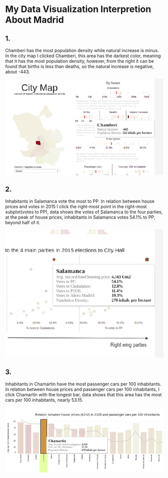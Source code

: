 # My Data Visualization Interpretion About Madrid

## 1. 

Chamberi has the most population density while natural increase is minus. In the city map I clicked Chamberi, this area has the darkest color, meaning that it has the most population density, however, from the right it can be found that births is less than deaths, so the natural increase is negative, about -443.

![fig 1](./madrid1.png)

## 2.

Inhabitants in Salamanca vote the most to PP. In relation between house prices and votes in 2015 I click the right-most point in the right-most subplot(votes to PP), data shows the votes of Salamanca to the four parties, at the peak of house prices, inhabitants in Salamanca votes 54.1% to PP, beyond half of it.

![fig 2](./madrid2.png)

## 3.

Inhabitants in Chamartin have the most passenger cars per 100 inhabitants. In relation between house prices and passenger cars per 100 inhabitants, I click Chamartin with the longest bar, data shows that this area has the most cars per 100 inhabitants, nearly 53.15. 

![fig 3](./madrid3.png)
